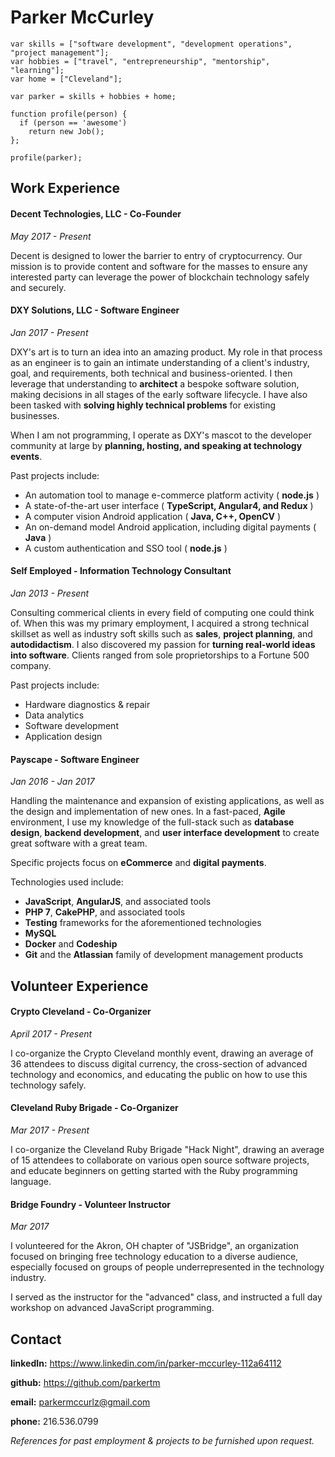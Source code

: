 # Parker McCurley

```
var skills = ["software development", "development operations", "project management"];
var hobbies = ["travel", "entrepreneurship", "mentorship", "learning"];
var home = ["Cleveland"];

var parker = skills + hobbies + home;

function profile(person) {
  if (person == 'awesome')
    return new Job();
};

profile(parker);
```

## Work Experience

#### Decent Technologies, LLC - Co-Founder

*May 2017 - Present*

Decent is designed to lower the barrier to entry of cryptocurrency. Our mission is to provide content and software for the masses to ensure any interested party can leverage the power of blockchain technology safely and securely.

#### DXY Solutions, LLC - Software Engineer

*Jan 2017 - Present*

DXY's art is to turn an idea into an amazing product. My role in that process as an engineer is to gain an intimate understanding of a client's industry, goal, and requirements, both technical and business-oriented. I then leverage that understanding to **architect** a bespoke software solution, making decisions in all stages of the early software lifecycle. I have also been tasked with **solving highly technical problems** for existing businesses.

When I am not programming, I operate as DXY's mascot to the developer community at large by **planning, hosting, and speaking at technology events**.

Past projects include:
* An automation tool to manage e-commerce platform activity ( **node.js** )
* A state-of-the-art user interface ( **TypeScript, Angular4, and Redux** )
* A computer vision Android application ( **Java, C++, OpenCV** )
* An on-demand model Android application, including digital payments ( **Java** )
* A custom authentication and SSO tool ( **node.js** )

#### Self Employed - Information Technology Consultant

*Jan 2013 - Present*

Consulting commerical clients in every field of computing one could think of. When this was my primary employment, I acquired a strong technical skillset as well as industry soft skills such as **sales**, **project planning**, and **autodidactism**.  I also discovered my passion for **turning real-world ideas into software**. Clients ranged from sole proprietorships to a Fortune 500 company.

Past projects include:
* Hardware diagnostics & repair
* Data analytics
* Software development
* Application design

#### Payscape - Software Engineer

*Jan 2016 - Jan 2017*

Handling the maintenance and expansion of existing applications, as well as the design and implementation of new ones.  In a fast-paced, **Agile** environment, I use my knowledge of the full-stack such as **database design**, **backend development**, and **user interface development** to create great software with a great team.

Specific projects focus on **eCommerce** and **digital payments**.

Technologies used include:
* **JavaScript**, **AngularJS**, and associated tools
* **PHP 7**, **CakePHP**, and associated tools
* **Testing** frameworks for the aforementioned technologies
* **MySQL**
* **Docker** and **Codeship**
* **Git** and the **Atlassian** family of development management products

## Volunteer Experience

#### Crypto Cleveland - Co-Organizer

*April 2017 - Present*

I co-organize the Crypto Cleveland monthly event, drawing an average of 36 attendees to discuss digital currency, the cross-section of advanced technology and economics, and educating the public on how to use this technology safely.

#### Cleveland Ruby Brigade - Co-Organizer

*Mar 2017 - Present*

I co-organize the Cleveland Ruby Brigade "Hack Night", drawing an average of 15 attendees to collaborate on various open source software projects, and educate beginners on getting started with the Ruby programming language.

#### Bridge Foundry - Volunteer Instructor

*Mar 2017*

I volunteered for the Akron, OH chapter of "JSBridge", an organization focused on bringing free technology education to a diverse audience, especially focused on groups of people underrepresented in the technology industry.

I served as the instructor for the "advanced" class, and instructed a full day workshop on advanced JavaScript programming.

## Contact

**linkedIn:** https://www.linkedin.com/in/parker-mccurley-112a64112

**github:** https://github.com/parkertm

**email:** parkermccurlz@gmail.com

**phone:** 216.536.0799

*References for past employment & projects to be furnished upon request.*
